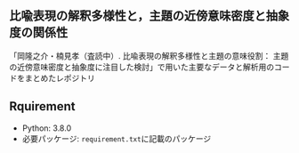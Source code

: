 ## 比喩表現の解釈多様性と，主題の近傍意味密度と抽象度の関係性

「岡隆之介・楠見孝（査読中）. 比喩表現の解釈多様性と主題の意味役割：
主題の近傍意味密度と抽象度に注目した検討」で用いた主要なデータと解析用のコードをまとめたレポジトリ

## Rquirement
- Python: 3.8.0
- 必要パッケージ: `requirement.txt`に記載のパッケージ

## 

